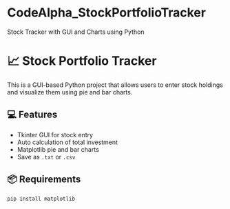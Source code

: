 # CodeAlpha_StockPortfolioTracker
Stock Tracker with GUI and Charts using Python
# 📈 Stock Portfolio Tracker

This is a GUI-based Python project that allows users to enter stock holdings and visualize them using pie and bar charts.

## 💻 Features
- Tkinter GUI for stock entry
- Auto calculation of total investment
- Matplotlib pie and bar charts
- Save as `.txt` or `.csv`

## 📦 Requirements
```bash
pip install matplotlib

